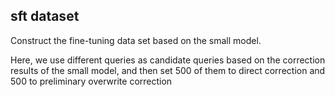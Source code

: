 ## sft dataset
Construct the fine-tuning data set based on the small model. 

Here, we use different queries as candidate queries based on the correction results of the small model, and then set 500 of them to direct correction and 500 to preliminary overwrite correction





